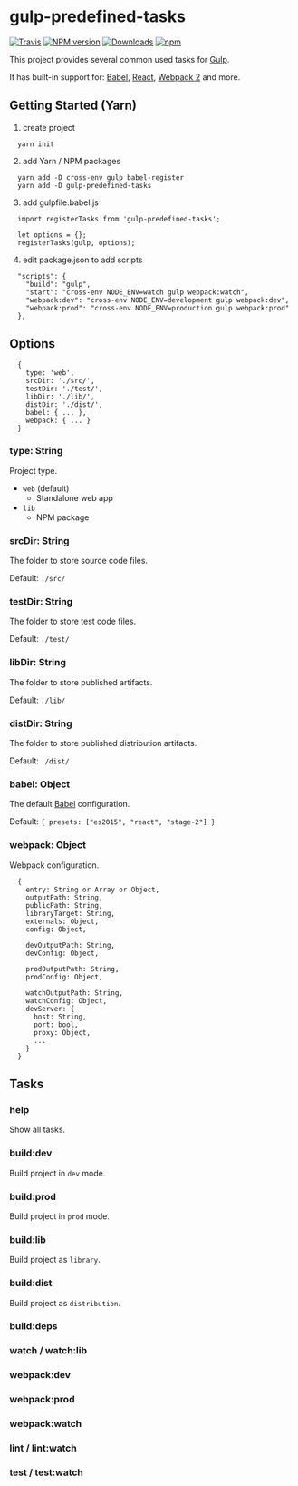 # gulp-predefined-tasks

[![Travis][build-badge]][build]
[![NPM version][npm-image]][npm-url]
[![Downloads][downloads-image]][npm-url]
[![npm][npm-badge]][npm]

This project provides several common used tasks for [Gulp][gulp].

It has built-in support for: [Babel][babel], [React][react], [Webpack 2][webpack] and more.

## Getting Started (Yarn)

1. create project

```
  yarn init
```

2. add Yarn / NPM packages

```
  yarn add -D cross-env gulp babel-register
  yarn add -D gulp-predefined-tasks
```

3. add gulpfile.babel.js

```
  import registerTasks from 'gulp-predefined-tasks';

  let options = {};
  registerTasks(gulp, options);
```

4. edit package.json to add scripts

```
  "scripts": {
    "build": "gulp",
    "start": "cross-env NODE_ENV=watch gulp webpack:watch",
    "webpack:dev": "cross-env NODE_ENV=development gulp webpack:dev",
    "webpack:prod": "cross-env NODE_ENV=production gulp webpack:prod"
  },
```

## Options

```
  {
    type: 'web',
    srcDir: './src/',
    testDir: './test/',
    libDir: './lib/',
    distDir: './dist/',
    babel: { ... },
    webpack: { ... }
  }
```

### type: String

Project type.

- `web` (default)
  - Standalone web app
- `lib`
  - NPM package

### srcDir: String

The folder to store source code files.

Default: `./src/`

### testDir: String

The folder to store test code files.

Default: `./test/`

### libDir: String

The folder to store published artifacts.

Default: `./lib/`

### distDir: String

The folder to store published distribution artifacts.

Default: `./dist/`

### babel: Object

The default [Babel][babel] configuration.

Default: `{ presets: ["es2015", "react", "stage-2"] }`

### webpack: Object

Webpack configuration.

```
  {
    entry: String or Array or Object,
    outputPath: String,
    publicPath: String,
    libraryTarget: String,
    externals: Object,
    config: Object,

    devOutputPath: String,
    devConfig: Object,

    prodOutputPath: String,
    prodConfig: Object,

    watchOutputPath: String,
    watchConfig: Object,
    devServer: {
      host: String,
      port: bool,
      proxy: Object,
      ...
    }
  }
```

## Tasks

### help

Show all tasks.

### build:dev

Build project in `dev` mode.

### build:prod

Build project in `prod` mode.

### build:lib

Build project as `library`.

### build:dist

Build project as `distribution`.

### build:deps

### watch / watch:lib

### webpack:dev

### webpack:prod

### webpack:watch

### lint / lint:watch

### test / test:watch

[build-badge]: https://travis-ci.org/zhengcan/gulp-predefined-tasks.svg?branch=master
[build]: https://travis-ci.org/zhengcan/gulp-predefined-tasks
[downloads-image]: https://img.shields.io/npm/dm/gulp-predefined-tasks.svg
[npm-image]: https://img.shields.io/npm/v/gulp-predefined-tasks.svg
[npm-url]: https://www.npmjs.com/package/gulp-predefined-tasks
[npm-badge]: https://badge.fury.io/js/gulp-predefined-tasks.svg
[npm]: https://badge.fury.io/js/gulp-predefined-tasks
[gulp]: https://github.com/gulpjs/gulp
[babel]: https://github.com/babel/babel
[react]: https://github.com/facebook/react
[webpack]: https://github.com/webpack/webpack
